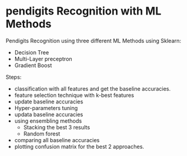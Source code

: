 # pendigits Recognition with ML Methods

Pendigits Recognition using three different ML Methods using Sklearn:
* Decision Tree
* Multi-Layer preceptron
* Gradient Boost

Steps:
* classification with all features and get the baseline accuracies.
* feature selection technique with k-best features
* update baseline accuracies
* Hyper-parameters tuning
* updata baseline accuracies
* using ensembling methods
  * Stacking the best 3 results
  * Random forest
* comparing all baseline accuracies
* plotting confusion matrix for the best 2 approaches.

